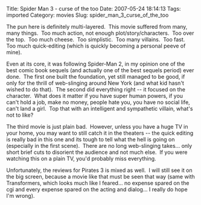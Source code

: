 Title: Spider Man 3 - curse of the too
Date: 2007-05-24 18:14:13
Tags: imported
Category: movies
Slug: spider_man_3_curse_of_the_too

The pun here is definitely multi-layered.  This movie suffered from many, many things.  Too much action, not enough plot/story/characters.  Too over the top.  Too much cheese.  Too simplistic.  Too many villains.  Too fast.  Too much quick-editing (which is quickly becoming a personal peeve of mine).

Even at its core, it was following Spider-Man 2, in my opinion one of the best comic book sequels (and actually one of the best sequels period) ever done.  The first one built the foundation, yet still managed to be good, if only for the thrill of web-slinging around New York (and what kid hasn't wished to do that).  The second did everything right -- it focused on the character.  What does it matter if you have super human powers, if you can't hold a job, make no money, people hate you, you have no social life, can't land a girl.  Top that with an intelligent and sympathetic villain, what's not to like?

The third movie is just plain bad.  However, unless you have a huge TV in your home, you may want to still catch it in the theaters -- the quick editing is really bad in this one and its tough to tell what the hell is going on (especially in the first scene).  There are no long web-slinging takes... only short brief cuts to disorient the audience and not much else.  If you were watching this on a plain TV, you'd probably miss everything.

Unfortunately, the reviews for Pirates 3 is mixed as well.  I will still see it on the big screen, because a movie like that must be seen that way (same with Transformers, which looks much like I feared... no expense spared on the cgi and every expense spared on the acting and dialog... I really do hope I'm wrong).
